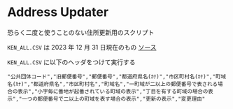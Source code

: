 # Address Updater

恐らく二度と使うことのない住所更新用のスクリプト

`KEN_ALL.CSV` は 2023 年 12 月 31 日現在のもの [ソース]("https://www.post.japanpost.jp/zipcode/dl/kogaki-zip.html")

`KEN_ALL.CSV` に以下のヘッダをつけて実行する

```csv
"公共団体コード","旧郵便番号","郵便番号","都道府県名(ｶﾅ)","市区町村名(ｶﾅ)","町域名(ｶﾅ)","都道府県名","市区町村名","町域名","一町域が二以上の郵便番号で表される場合の表示","小字毎に番地が起番されている町域の表示","丁目を有する町域の場合の表示","一つの郵便番号で二以上の町域を表す場合の表示","更新の表示","変更理由"
```
